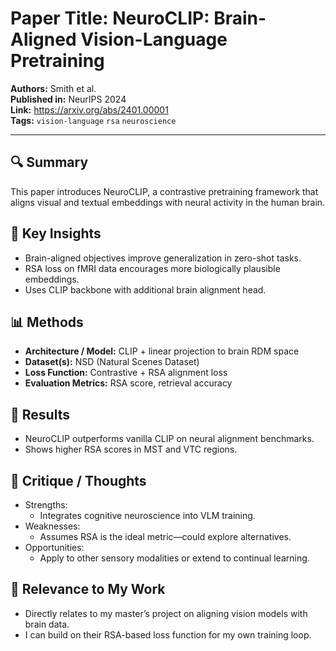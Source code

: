 # Paper Title: NeuroCLIP: Brain-Aligned Vision-Language Pretraining
**Authors:** Smith et al.  
**Published in:** NeurIPS 2024  
**Link:** https://arxiv.org/abs/2401.00001  
**Tags:** `vision-language` `rsa` `neuroscience`

---

## 🔍 Summary
This paper introduces NeuroCLIP, a contrastive pretraining framework that aligns visual and textual embeddings with neural activity in the human brain.

## 🧠 Key Insights
- Brain-aligned objectives improve generalization in zero-shot tasks.
- RSA loss on fMRI data encourages more biologically plausible embeddings.
- Uses CLIP backbone with additional brain alignment head.

## 📊 Methods
- **Architecture / Model:** CLIP + linear projection to brain RDM space
- **Dataset(s):** NSD (Natural Scenes Dataset)
- **Loss Function:** Contrastive + RSA alignment loss
- **Evaluation Metrics:** RSA score, retrieval accuracy

## 🧪 Results
- NeuroCLIP outperforms vanilla CLIP on neural alignment benchmarks.
- Shows higher RSA scores in MST and VTC regions.

## 🤔 Critique / Thoughts
- Strengths:
  - Integrates cognitive neuroscience into VLM training.
- Weaknesses:
  - Assumes RSA is the ideal metric—could explore alternatives.
- Opportunities:
  - Apply to other sensory modalities or extend to continual learning.

## 🔗 Relevance to My Work
- Directly relates to my master’s project on aligning vision models with brain data.
- I can build on their RSA-based loss function for my own training loop.
